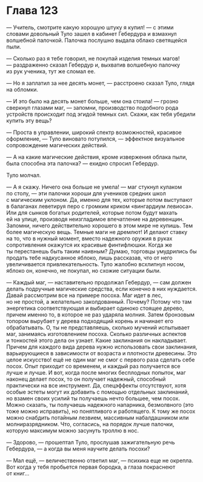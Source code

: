 # Глава 123

— Учитель, смотрите какую хорошую штуку я купил! — с этими словами довольный Туло зашел в кабинет Гебердура и взмахнул волшебной палочкой. Палочка послушно выдала облако светящейся пыли.

— Сколько раз я тебе говорил, не покупай изделия темных магов! — раздраженно сказал Гебердур и, выхватив волшебную палочку из рук ученика, тут же сломал ее. 

— Но я заплатил за нее десять монет, — расстроено сказал Туло, глядя на обломки.

— И это было на десять монет больше, чем она стоила! — грозно сверкнул глазами маг, — запомни, производство подобного рода устройств происходит под эгидой темных сил. Скажи, как тебя убедили купить эту вещь?

— Проста в управлении, широкий спектр возможностей, красивое оформление, — Туло виновато потупился, — эффектное визуальное сопровождение магических действий.

— А на какие магические действия, кроме извержения облака пыли, была способна эта палочка? — ехидно спросил Гебердур. 

Туло молчал.

— А я скажу. Ничего она больше не умела! — маг стукнул кулаком по столу, — эти палочки хороши для учеников средних школ с магическим уклоном. Да, именно для тех, которые потом выступают в балаганах леветируя перо с громким криком «вингардиум левиоса». Или для сынков богатых родителей, которые потом будут махать ей на улице, производя неизгладимое впечатление на деревенщин. Запомни, ничего действительно хорошего в этом мире не купишь. Тем более магическую вещь. Темные маги не дремлют! И делают ставку на то, что в нужный момент, вместо надежного оружия в руках сопротивления окажутся их красивые финтифлюшки. Когда же ты перестанешь быть таким наивным? Думаю, торговцы умудрились бы продать тебе надкусанное яблоко, лишь рассказав, что от него увеличивается привлекательность. Туло жалобно всхлипнул носом, яблоко он, конечно, не покупал, но схожие ситуации были.

— Каждый маг, — наставительно продолжал Гебердур, — сам должен делать подручные магические средства, если конечно в них нуждается. Давай рассмотрим все на примере посоха. Маг идет в лес, но не простой, а желательно заколдованный. Почему? Потому что там энергетика соответствующая и выбирает одиноко стоящее дерево, причем именно то, в которое не раз ударяла молния. Затем бронзовым топором вырубает у дерева подходящий корень и начинает его обрабатывать. О, ты не представляешь, сколько мучений испытывает маг, занимаясь изготовлением посоха. Сколько различных аспектов и тонкостей этого дела он узнает. Какие заклинания он накладывает. Причем для каждого вида дерева нужно использовать свои заклинания, варьирующиеся в зависимости от возраста и плотности древесины. Это целое искусство! ещё не один маг не смог с первого раза сделать себе посох. Опыт приходит со временем, и каждый раз получается все лучше и лучше. И вот, когда после многих бесплодных попыток, маг наконец делает посох, то он получает надежный, способный практически на все инструмент. Да, спецэффекты отсутствуют, хотя особые эстеты могут их добавить с помощью отдельных заклинаний, но взамен своих усилий ты получаешь нечто большее, чем посох. Можно сказать, ты получаешь надежного напарника, безмолвного (это тоже можно исправить), но понятливого и работящего. К тому же посох можно снабдить потайным лезвием, массивным набалдашником или молниразрядником. Что, согласись, на порядок лучше палочки, которую максимум можно засунуть троллю в нос.

— Здорово, — прошептал Туло, прослушав зажигательную речь Гебердура, — а когда вы меня научите делать посохи?

— Мал ещё, — величественно ответил маг, — психика еще не окрепла. Вот когда у тебя пробьется первая бородка, а глаза покраснеют от книг...


